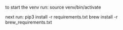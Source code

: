 to start the venv run:
source venv/bin/activate

next run:
pip3 install -r requirements.txt
brew install -r brew_requirements.txt